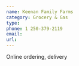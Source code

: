 ```yaml
---
name: Keenan Family Farms
category: Grocery & Gas
type:
phone: 1 250-379-2119
email:
url:
---
```


Online ordering, delivery

